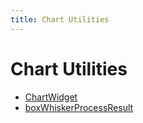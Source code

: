 ```yaml
---
title: Chart Utilities
---
```


# Chart Utilities

- [ChartWidget](class.ChartWidget.md)
- [boxWhiskerProcessResult](function.boxWhiskerProcessResult.md)
